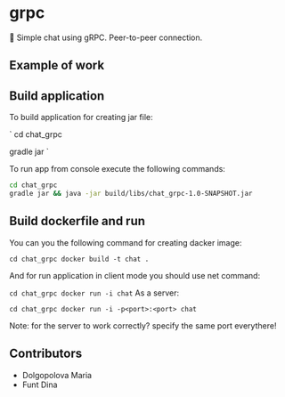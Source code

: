 # grpc
:speech_balloon: Simple chat using gRPC. Peer-to-peer connection.

## Example of work

## Build application

To build application for creating jar file:

`
cd chat_grpc  

gradle jar
`

To run app from console execute the following commands:

```bash 
cd chat_grpc
gradle jar && java -jar build/libs/chat_grpc-1.0-SNAPSHOT.jar
```

## Build dockerfile and run

You can you the following command for creating dacker image:
 
`
cd chat_grpc
docker build -t chat .
`

And for run application in client mode you should use net command:

`
cd chat_grpc
docker run -i chat
`
As a server:

`
cd chat_grpc
docker run -i -p<port>:<port> chat
`

Note: for the server to work correctly? specify the same port everythere!

## Contributors
- Dolgopolova Maria
- Funt Dina
